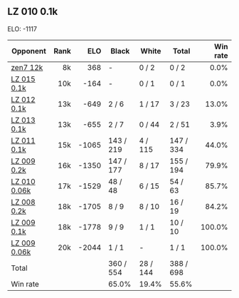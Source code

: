 ## LZ 010 0.1k ##

ELO: -1117

Opponent | Rank | ELO | Black | White | Total | Win rate
---------|-----:|----:|-------|-------|-------|-------:
[zen7 12k](zen7%2012k.md) | 8k | 368 | - | 0 / 2 | 0 / 2 | 0.0%
[LZ 015 0.1k](LZ%20015%200.1k.md) | 10k | -164 | - | 0 / 1 | 0 / 1 | 0.0%
[LZ 012 0.1k](LZ%20012%200.1k.md) | 13k | -649 | 2 / 6 | 1 / 17 | 3 / 23 | 13.0%
[LZ 013 0.1k](LZ%20013%200.1k.md) | 13k | -655 | 2 / 7 | 0 / 44 | 2 / 51 | 3.9%
[LZ 011 0.1k](LZ%20011%200.1k.md) | 15k | -1065 | 143 / 219 | 4 / 115 | 147 / 334 | 44.0%
[LZ 009 0.2k](LZ%20009%200.2k.md) | 16k | -1350 | 147 / 177 | 8 / 17 | 155 / 194 | 79.9%
[LZ 010 0.06k](LZ%20010%200.06k.md) | 17k | -1529 | 48 / 48 | 6 / 15 | 54 / 63 | 85.7%
[LZ 008 0.2k](LZ%20008%200.2k.md) | 18k | -1705 | 8 / 9 | 8 / 10 | 16 / 19 | 84.2%
[LZ 009 0.1k](LZ%20009%200.1k.md) | 18k | -1778 | 9 / 9 | 1 / 1 | 10 / 10 | 100.0%
[LZ 009 0.06k](LZ%20009%200.06k.md) | 20k | -2044 | 1 / 1 | - | 1 / 1 | 100.0%
Total | | | 360 / 554 | 28 / 144 | 388 / 698 | 
Win rate| | | 65.0% | 19.4% | 55.6% | 
